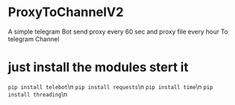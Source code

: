 # ProxyToChannelV2
A simple telegram Bot send proxy every 60 sec and proxy file every hour To telegram Channel 
# just install the modules stert it
```pip install telebot```\n
```pip install requests```\n
```pip install time```\n
```pip install threading```\n
